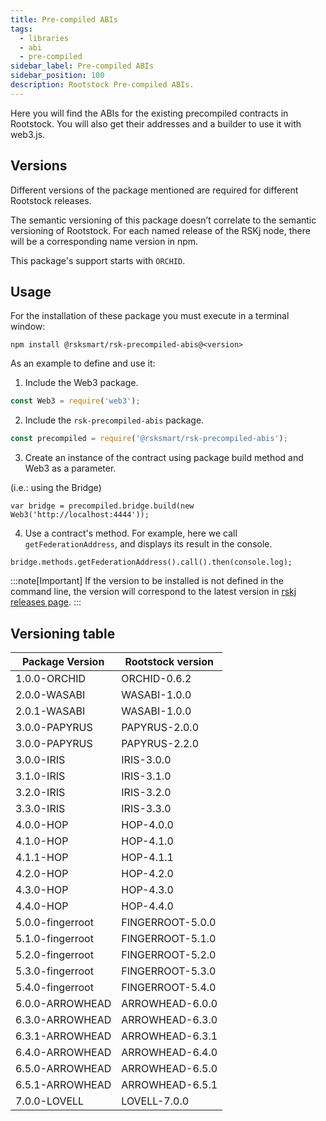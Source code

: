 ```yaml
---
title: Pre-compiled ABIs
tags:
  - libraries
  - abi
  - pre-compiled
sidebar_label: Pre-compiled ABIs
sidebar_position: 100
description: Rootstock Pre-compiled ABIs.
---
```


Here you will find the ABIs for the existing precompiled contracts in Rootstock. You will also get their addresses and a builder to use it with web3.js.

## Versions

Different versions of the package mentioned are required for different Rootstock releases.

The semantic versioning of this package doesn’t correlate to the semantic versioning of Rootstock. For each named release of the RSKj node, there will be a corresponding name version in npm.

This package's support starts with `ORCHID`.

## Usage

For the installation of these package you must execute in a terminal window:

```shell
npm install @rsksmart/rsk-precompiled-abis@<version>
```

As an example to define and use it:

1. Include the Web3 package.

```javascript
const Web3 = require('web3');
```

2. Include the `rsk-precompiled-abis` package.

```javascript
const precompiled = require('@rsksmart/rsk-precompiled-abis');
```

3. Create an instance of the contract using package build method and Web3 as a parameter.

(i.e.: using the Bridge)

```shell
var bridge = precompiled.bridge.build(new Web3('http://localhost:4444'));
```

4. Use a contract's method. For example, here we call `getFederationAddress`, and displays its result in the console.

```shell
bridge.methods.getFederationAddress().call().then(console.log);
```

:::note[Important]
If the version to be installed is not defined in the command line, the version will correspond to the latest version in [rskj releases page](https://github.com/rsksmart/reproducible-builds/tree/master/rskj).
:::

## Versioning table

| Package Version                                  | Rootstock version                                |
| ------------------------------------------------ | ------------------------------------------------ |
| 1.0.0-ORCHID     | ORCHID-0.6.2     |
| 2.0.0-WASABI     | WASABI-1.0.0     |
| 2.0.1-WASABI     | WASABI-1.0.0     |
| 3.0.0-PAPYRUS    | PAPYRUS-2.0.0    |
| 3.0.0-PAPYRUS    | PAPYRUS-2.2.0    |
| 3.0.0-IRIS       | IRIS-3.0.0       |
| 3.1.0-IRIS       | IRIS-3.1.0       |
| 3.2.0-IRIS       | IRIS-3.2.0       |
| 3.3.0-IRIS       | IRIS-3.3.0       |
| 4.0.0-HOP        | HOP-4.0.0        |
| 4.1.0-HOP        | HOP-4.1.0        |
| 4.1.1-HOP        | HOP-4.1.1        |
| 4.2.0-HOP        | HOP-4.2.0        |
| 4.3.0-HOP        | HOP-4.3.0        |
| 4.4.0-HOP        | HOP-4.4.0        |
| 5.0.0-fingerroot | FINGERROOT-5.0.0 |
| 5.1.0-fingerroot | FINGERROOT-5.1.0 |
| 5.2.0-fingerroot | FINGERROOT-5.2.0 |
| 5.3.0-fingerroot | FINGERROOT-5.3.0 |
| 5.4.0-fingerroot | FINGERROOT-5.4.0 |
| 6.0.0-ARROWHEAD  | ARROWHEAD-6.0.0  |
| 6.3.0-ARROWHEAD  | ARROWHEAD-6.3.0  |
| 6.3.1-ARROWHEAD  | ARROWHEAD-6.3.1  |
| 6.4.0-ARROWHEAD  | ARROWHEAD-6.4.0  |
| 6.5.0-ARROWHEAD  | ARROWHEAD-6.5.0  |
| 6.5.1-ARROWHEAD  | ARROWHEAD-6.5.1  |
| 7.0.0-LOVELL     | LOVELL-7.0.0     |

